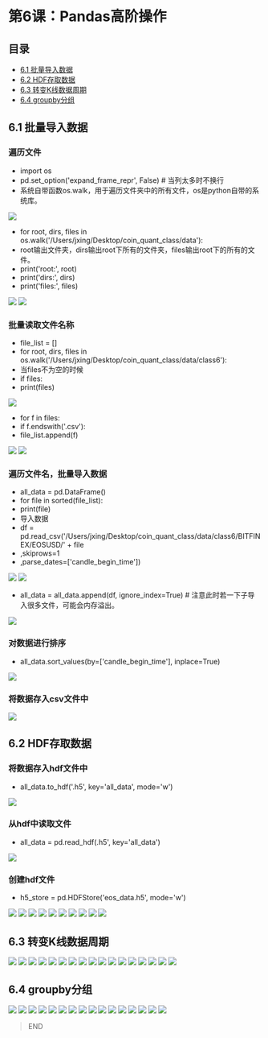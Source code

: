 # 第6课：Pandas高阶操作
## 目录
* [6.1 批量导入数据](#61-批量导入数据)
* [6.2 HDF存取数据](#62-hdf存取数据)
* [6.3 转变K线数据周期](#63-转变k线数据周期)
* [6.4 groupby分组](#64-groupby分组)

## 6.1 批量导入数据
### 遍历文件
* import os
* pd.set_option('expand_frame_repr', False)  # 当列太多时不换行
* 系统自带函数os.walk，用于遍历文件夹中的所有文件，os是python自带的系统库。

![](https://img1.doubanio.com/view/photo/l/public/p2533961199.jpg)
* for root, dirs, files in os.walk('/Users/jxing/Desktop/coin_quant_class/data'):
* root输出文件夹，dirs输出root下所有的文件夹，files输出root下的所有的文件。
* print('root:', root)
* print('dirs:', dirs)
* print('files:', files)

![](https://img1.doubanio.com/view/photo/l/public/p2533961187.jpg)
![](https://img3.doubanio.com/view/photo/l/public/p2533961172.jpg)
### 批量读取文件名称
* file_list = []
* for root, dirs, files in os.walk('/Users/jxing/Desktop/coin_quant_class/data/class6'):
* 当files不为空的时候
* if files:
* print(files)

![](https://img3.doubanio.com/view/photo/l/public/p2533961196.jpg)
* for f in files:
* if f.endswith('.csv'):
* file_list.append(f)

![](https://img3.doubanio.com/view/photo/l/public/p2533961191.jpg)
![](https://img3.doubanio.com/view/photo/l/public/p2533961184.jpg)
### 遍历文件名，批量导入数据
* all_data = pd.DataFrame()
* for file in sorted(file_list):
* print(file)
* 导入数据
* df = pd.read_csv('/Users/jxing/Desktop/coin_quant_class/data/class6/BITFINEX/EOSUSD/' + file
* ,skiprows=1
* ,parse_dates=['candle_begin_time'])

![](https://img3.doubanio.com/view/photo/l/public/p2533961185.jpg)
![](https://img3.doubanio.com/view/photo/l/public/p2533961174.jpg)
* all_data = all_data.append(df, ignore_index=True)  # 注意此时若一下子导入很多文件，可能会内存溢出。

![](https://img1.doubanio.com/view/photo/l/public/p2533961198.jpg)
### 对数据进行排序
* all_data.sort_values(by=['candle_begin_time'], inplace=True)

![](https://img3.doubanio.com/view/photo/l/public/p2533961210.jpg)
### 将数据存入csv文件中
![](https://img3.doubanio.com/view/photo/l/public/p2533961211.jpg)

## 6.2 HDF存取数据
### 将数据存入hdf文件中
* all_data.to_hdf('.h5', key='all_data', mode='w')

![](https://img1.doubanio.com/view/photo/l/public/p2534180347.jpg)
### 从hdf中读取文件
* all_data = pd.read_hdf(.h5', key='all_data')

![](https://img3.doubanio.com/view/photo/l/public/p2534180332.jpg)
### 创建hdf文件
* h5_store = pd.HDFStore('eos_data.h5', mode='w')

![](https://img3.doubanio.com/view/photo/l/public/p2534180335.jpg)
![](https://img3.doubanio.com/view/photo/l/public/p2534178845.jpg)
![](https://img3.doubanio.com/view/photo/l/public/p2534179421.jpg)
![](https://img3.doubanio.com/view/photo/l/public/p2534178881.jpg)
![](https://img3.doubanio.com/view/photo/l/public/p2534179411.jpg)
![](https://img3.doubanio.com/view/photo/l/public/p2534178851.jpg)
![](https://img3.doubanio.com/view/photo/l/public/p2534178883.jpg)
![](https://img1.doubanio.com/view/photo/l/public/p2534178858.jpg)
![](https://img1.doubanio.com/view/photo/l/public/p2534178858.jpg)
![](https://img1.doubanio.com/view/photo/l/public/p2534178979.jpg)

## 6.3 转变K线数据周期
![](https://img1.doubanio.com/view/photo/l/public/p2534413438.jpg)
![](https://img3.doubanio.com/view/photo/l/public/p2534413442.jpg)
![](https://img3.doubanio.com/view/photo/l/public/p2534413435.jpg)
![](https://img3.doubanio.com/view/photo/l/public/p2534413433.jpg)
![](https://img3.doubanio.com/view/photo/l/public/p2534413445.jpg)
![](https://img3.doubanio.com/view/photo/l/public/p2534413432.jpg)
![](https://img3.doubanio.com/view/photo/l/public/p2534538153.jpg)
![](https://img1.doubanio.com/view/photo/l/public/p2534538159.jpg)
![](https://img3.doubanio.com/view/photo/l/public/p2534538162.jpg)
![](https://img3.doubanio.com/view/photo/l/public/p2534538152.jpg)
![](https://img3.doubanio.com/view/photo/l/public/p2534538166.jpg)
![](https://img3.doubanio.com/view/photo/l/public/p2534538744.jpg)
![](https://img3.doubanio.com/view/photo/l/public/p2534538750.jpg)
![](https://img3.doubanio.com/view/photo/l/public/p2534538743.jpg)
![](https://img3.doubanio.com/view/photo/l/public/p2534538763.jpg)
![](https://img3.doubanio.com/view/photo/l/public/p2534538754.jpg)
![](https://img1.doubanio.com/view/photo/l/public/p2534538758.jpg)
## 6.4 groupby分组
![](https://img3.doubanio.com/view/photo/l/public/p2534538762.jpg)
![](https://img3.doubanio.com/view/photo/l/public/p2534542766.jpg)
![](https://img3.doubanio.com/view/photo/l/public/p2534542771.jpg)
![](https://img3.doubanio.com/view/photo/l/public/p2534542776.jpg)
![](https://img3.doubanio.com/view/photo/l/public/p2534542773.jpg)
![](https://img1.doubanio.com/view/photo/l/public/p2534542777.jpg)
![](https://img3.doubanio.com/view/photo/l/public/p2534542774.jpg)
![](https://img3.doubanio.com/view/photo/l/public/p2534542770.jpg)
![](https://img1.doubanio.com/view/photo/l/public/p2534542767.jpg)
![](https://img3.doubanio.com/view/photo/l/public/p2534543146.webp)
![](https://img3.doubanio.com/view/photo/l/public/p2534543145.webp)
![](https://img1.doubanio.com/view/photo/l/public/p2534543157.webp)
![](https://img3.doubanio.com/view/photo/l/public/p2534543153.webp)
![](https://img1.doubanio.com/view/photo/l/public/p2534543149.webp)
![](https://img3.doubanio.com/view/photo/l/public/p2534543150.webp)
![](https://img3.doubanio.com/view/photo/l/public/p2534543161.webp)

> END

